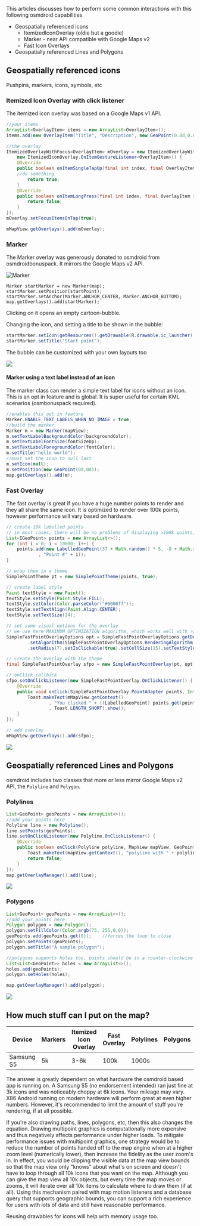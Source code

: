 This articles discusses how to perform some common interactions with this following osmdroid capabilities

- Geospatially referenced icons
  - ItemizedIconOverlay (oldie but a goodie)
  - Marker - near API compatible with Google Maps v2 
  - Fast Icon Overlays
- Geospatially referenced Lines and Polygons

##  Geospatially referenced icons

Pushpins, markers, icons, symbols, etc

### Itemized Icon Overlay with click listener

The itemized icon overlay was based on a Google Maps v1 API.

````java
//your items
ArrayList<OverlayItem> items = new ArrayList<OverlayItem>();
items.add(new OverlayItem("Title", "Description", new GeoPoint(0.0d,0.0d))); // Lat/Lon decimal degrees

//the overlay
ItemizedOverlayWithFocus<OverlayItem> mOverlay = new ItemizedOverlayWithFocus<OverlayItem>(items,
	new ItemizedIconOverlay.OnItemGestureListener<OverlayItem>() {
	@Override
	public boolean onItemSingleTapUp(final int index, final OverlayItem item) {
	//do something
	    return true;
	}
	@Override
	public boolean onItemLongPress(final int index, final OverlayItem item) {
		return false;
	}
});
mOverlay.setFocusItemsOnTap(true);

mMapView.getOverlays().add(mOverlay);
````

### Marker

The Marker overlay was generously donated to osmdroid from osmdroidbonuspack. It mirrors the Google Maps v2 API.

![Marker](https://github.com/osmdroid/osmdroid/raw/master/osmdroid-android/src/main/java/org/osmdroid/views/overlay/doc-files/marker-classes.png)


```
Marker startMarker = new Marker(map);
startMarker.setPosition(startPoint);
startMarker.setAnchor(Marker.ANCHOR_CENTER, Marker.ANCHOR_BOTTOM);
map.getOverlays().add(startMarker);
```

Clicking on it opens an empty cartoon-bubble.

Changing the icon, and setting a title to be shown in the bubble:
```java
startMarker.setIcon(getResources().getDrawable(R.drawable.ic_launcher));
startMarker.setTitle("Start point");
```

The bubble can be customized with your own layouts too

![](https://github.com/osmdroid/osmdroid/raw/master/osmdroid-android/src/main/java/org/osmdroid/views/overlay/doc-files/marker-infowindow-classes.png)

#### Marker using a text label instead of an icon

The marker class can render a simple text label for icons without an icon. This is an opt in feature and is global. It is super useful for certain KML scenarios (osmbonuspack required).

```java
//enables this opt in feature
Marker.ENABLE_TEXT_LABELS_WHEN_NO_IMAGE = true;
//build the marker
Marker m = new Marker(mapView);
m.setTextLabelBackgroundColor(backgroundColor);
m.setTextLabelFontSize(fontSizeDp);
m.setTextLabelForegroundColor(fontColor);
m.setTitle("hello world");
//must set the icon to null last
m.setIcon(null);
m.setPosition(new GeoPoint(0d,0d));
map.getOverlays().add(m);
```

### Fast Overlay

The fast overlay is great if you have a huge number points to render and they all share the same icon. It is optimized to render over 100k points, however performance will vary based on hardware.

```java
// create 10k labelled points
// in most cases, there will be no problems of displaying >100k points, feel free to try
List<IGeoPoint> points = new ArrayList<>();
for (int i = 0; i < 10000; i++) {
	points.add(new LabelledGeoPoint(37 + Math.random() * 5, -8 + Math.random() * 5
			, "Point #" + i));
}

// wrap them in a theme
SimplePointTheme pt = new SimplePointTheme(points, true);

// create label style
Paint textStyle = new Paint();
textStyle.setStyle(Paint.Style.FILL);
textStyle.setColor(Color.parseColor("#0000ff"));
textStyle.setTextAlign(Paint.Align.CENTER);
textStyle.setTextSize(24);

// set some visual options for the overlay
// we use here MAXIMUM_OPTIMIZATION algorithm, which works well with >100k points
SimpleFastPointOverlayOptions opt = SimpleFastPointOverlayOptions.getDefaultStyle()
		.setAlgorithm(SimpleFastPointOverlayOptions.RenderingAlgorithm.MAXIMUM_OPTIMIZATION)
		.setRadius(7).setIsClickable(true).setCellSize(15).setTextStyle(textStyle);

// create the overlay with the theme
final SimpleFastPointOverlay sfpo = new SimpleFastPointOverlay(pt, opt);

// onClick callback
sfpo.setOnClickListener(new SimpleFastPointOverlay.OnClickListener() {
	@Override
	public void onClick(SimpleFastPointOverlay.PointAdapter points, Integer point) {
		Toast.makeText(mMapView.getContext()
				, "You clicked " + ((LabelledGeoPoint) points.get(point)).getLabel()
				, Toast.LENGTH_SHORT).show();
	}
});

// add overlay
mMapView.getOverlays().add(sfpo);
```
![](https://github.com/osmdroid/osmdroid/raw/master/src/site/images/fastovelray.png)

## Geospatially referenced Lines and Polygons

osmdroid includes two classes that more or less mirror Google Maps v2 API, the `Polyline` and `Polygon`.

### Polylines

```java
List<GeoPoint> geoPoints = new ArrayList<>();
//add your points here
Polyline line = new Polyline();
line.setPoints(geoPoints);
line.setOnClickListener(new Polyline.OnClickListener() {
	@Override
	public boolean onClick(Polyline polyline, MapView mapView, GeoPoint eventPos) {
		Toast.makeText(mapView.getContext(), "polyline with " + polyline.getPoints().size() + "pts was tapped", Toast.LENGTH_LONG).show();
		return false;
	}
});
map.getOverlayManager().add(line);
```
![](https://github.com/osmdroid/osmdroid/raw/master/src/site/images/polyline.png)

### Polygons

```java
List<GeoPoint> geoPoints = new ArrayList<>();
//add your points here
Polygon polygon = new Polygon();
polygon.setFillColor(Color.argb(75, 255,0,0));
geoPoints.add(geoPoints.get(0));    //forces the loop to close
polygon.setPoints(geoPoints);
polygon.setTitle("A sample polygon");

//polygons supports holes too, points should be in a counter-clockwise order
List<List<GeoPoint>> holes = new ArrayList<>();
holes.add(geoPoints);
polygon.setHoles(holes);

map.getOverlayManager().add(polygon);
```
![](https://github.com/osmdroid/osmdroid/raw/master/src/site/images/polygon.png)

## How much stuff can I put on the map?

| Device         | Markers | Itemized Icon Overlay | Fast Overlay | Polylines | Polygons |
| -------------- | ------- | --------------------- | ------------ | --------- | -------- |
| Samsung S5     | 5k      | 3-6k                  | 100k         | 1000s     |


The answer is greatly dependent on what hardware the osmdroid based app is running on. A Samsung S5 (no endorsement intended) ran just fine at 3k icons and was noticeably choppy at 6k icons. Your mileage may vary. X86 Android running on modern hardware will perform great at even higher numbers. However, it's recommended to limit the amount of stuff you're rendering, if at all possible.

If you're also drawing paths, lines, polygons, etc, then this also changes the equation. Drawing multipoint graphics is computationally more expensive and thus negatively affects performance under higher loads. To mitigate performance issues with multipoint graphics, one strategy would be to reduce the number of points handed off to the map engine when at a higher zoom level (numerically lower), then increase the fidelity as the user zoom's in. In effect, you would be clipping the visible data at the map view bounds so that the map view only "knows" about what's on screen and doesn't have to loop through all 10k icons that you want on the map. Although you can give the map view all 10k objects, but every time the map moves or zooms, it will iterate over all 10k items to calculate where to draw them (if at all). Using this mechanism paired with map motion listeners and a database query that supports geographic bounds, you can support a rich experience for users with lots of data and still have reasonable performance.

Reusing drawables for icons will help with memory usage too. 